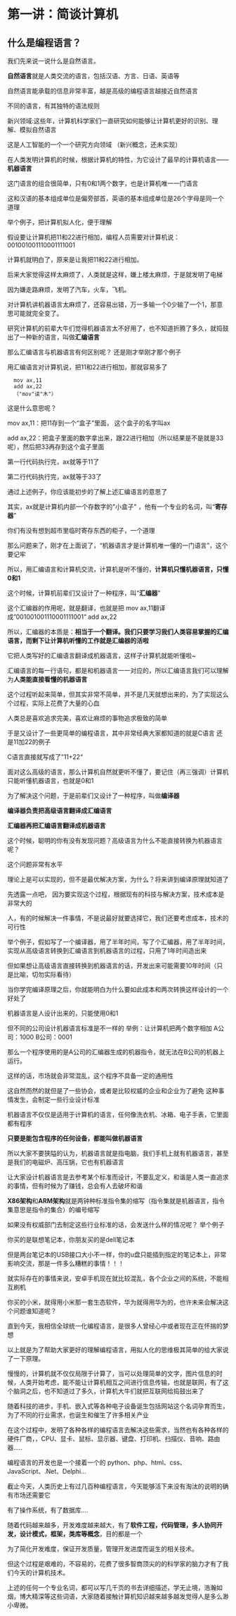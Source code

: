 # 第一讲：简谈计算机 #

## 什么是编程语言？ ##
我们先来说一说什么是自然语言。

**自然语言**就是人类交流的语言，包括汉语、方言、日语、英语等

自然语言能承载的信息非常丰富，越是高级的编程语言越接近自然语言

不同的语言，有其独特的语法规则

新兴领域:这些年，计算机科学家们一直研究如何能够让计算机更好的识别、理解、模拟自然语言

这是人工智能的一个一个研究方向领域
（新兴概念，还未实现）

在人类发明计算机的时候，根据计算机的特性，为它设计了最早的计算机语言——**机器语言**

这门语言的组合很简单，只有0和1两个数字，也是计算机唯一一门语言

这和汉语的基本组成单位是偏旁部首，英语的基本组成单位是26个字母是同一个道理

举个例子，把计算机拟人化，便于理解

假设要让计算机把11和22进行相加，编程人员需要对计算机说：001001001110001111001

计算机就明白了，原来是让我把11和22进行相加。

后来大家觉得这样太麻烦了，人类就是这样，嫌上楼太麻烦，于是就发明了电梯

因为嫌走路麻烦，发明了汽车，火车，飞机。

对计算机讲机器语言太麻烦了，还容易出错，万一多输一个0少输了一个1，那意思可能就完全变了。

研究计算机的前辈大牛们觉得机器语言太不好用了，也不知道折腾了多久，就捣鼓出了一种新的语言，叫做**汇编语言**

那么汇编语言与机器语言有何区别呢？
还是刚才举刚才那个例子

用汇编语言对计算机说，把11和22进行相加，那就容易多了

      mov ax,11
      add ax,22
      （"mov"读"木"）
 
 这是什么意思呢？
 
 mov ax,11：把11存到一个“盒子”里面， 这个盒子的名字叫ax 
 
 add ax,22：把盒子里面的数字拿出来，跟22进行相加（所以结果是不是就是33呢），然后把33再存到这个盒子里面
 
 第一行代码执行完，ax就等于11了
 
 第二行代码执行完，ax就等于33了
 
 通过上述例子，你应该能初步的了解上述汇编语言的意思了
 
 其实，ax就是计算机内部一个存数字的"小盒子" ，他有一个专业的名词，叫“**寄存器**”
 
 你们有没有想到超市里临时寄存东西的柜子，一个道理
 
 那么问题来了，刚才在上面说了，“机器语言才是计算机唯一懂的一门语言”，这个要记牢

所以，用汇编语言和计算机交流，计算机是听不懂的，**计算机只懂机器语言，只懂0和1**

这个时候，计算机前辈们又设计了一种程序，叫“**汇编器**”

这个汇编器的作用呢，就是翻译，也就是把
mov ax,11翻译成”001001001110001111001“
add ax,22
 
所以，汇编器的本质是：**相当于一个翻译。我们只要学习我们人类容易掌握的汇编语言，而剩下让计算机听懂的工作就是汇编器的活啦**

它把人类写好的汇编语言翻译成机器语言，这样子计算机就能听懂啦~

汇编语言的每一行语句，都是和机器语言一一对应的，所以汇编语言我们可以理解为**人类能直接看懂的机器语言**

这个过程听起来简单，但其实非常不简单，并不是几天就想出来的，为了实现这么个过程，实际上花费了大量的心血


人类总是喜欢追求完美，喜欢让麻烦的事物追求极致的简单

于是又设计了一些更简单的编程语言，其中非常经典大家都知道的就是C语言
还是11加22的例子

C语言直接就写成了”11+22“

面对这么高级的语言，那么计算机自然就更听不懂了，要记住（再三强调）计算机只能听懂机器语言，也就是0和1

为了解决这个问题，于是前辈们又设计了一种程序，叫做**编译器**

**编译器负责把高级语言翻译成汇编语言**

**汇编器再把汇编语言翻译成机器语言**

这个时候，聪明的你有没有发现问题？高级语言为什么不能直接转换为机器语言呢？

这个问题非常有水平

理论上是可以实现的，但不是最优解决方案，为什么？将来讲到编译原理就知道了

先透露一点吧， 因为要实现这个过程，根据现有的科技与解决方案，技术成本是非常大的

人，有的时候解决一件事情，不是说最好就要选择它，我们还要考虑成本，技术的可行性

举个例子，假如写了一个编译器，用了半年时间，写了个汇编器，用了半年时间，实现从高级语言转换到汇编语言到机器语言的过程，只用了1年时间造出来

但如果想让高级语言直接转换到机器语言的话，开发出来可能需要10年时间（只是比喻，切勿实际看待）

当你学完编译原理之后，你就能明白为什么要如此成本和两次转换这样设计的一个好处了



机器语言是人设计出来的，只能使用0和1

但不同的公司设计机器语言标准是不一样的
举例：让计算机把两个数字相加
   A公司：1000
   B公司：0001
   
   那么一个程序使用的是A公司的汇编器生成的机器指令，就无法在B公司的机器上运行。
   
   这样的话，市场就会非常混乱，这个程序不具备一定的通用性
  
   这自然而然的就但是了一些协会，或者是比较权威的企业和企业为了避免
   这种事情发生，会制定一些行业设计标准
   
   机器语言不仅仅是适用于计算机的语言，任何像洗衣机、冰箱、电子手表，它里面都有程序
   
   **只要是能包含程序的任何设备，都能叫做机器语言**
   
   所以大家不要狭隘的认为，机器语言就是指电脑，我们手机上就有机器语言，甚至是我们的电磁炉、高压锅，它也有机器语言
   
   让大家设计机器语言是去参考某个标准而设计，不要乱定义，和谐是人类一直追求的事情，但有时候为了赚钱，总会有人去破坏和谐
   
   **X86架构**和**ARM架构**就是两钟种标准指令集的缩写（指令集就是机器语言，指令集意思是指令的集合）的编号缩写
   
   如果没有权威部门去制定这些行业标准的话，会发送什么样的情况呢？
   举个例子
   
   你买的是联想笔记本，你朋友买的是dell笔记本
   
   但是两台笔记本的USB接口大小不一样，你的u盘只能插到指定的笔记本上，非常影响交流，那是一件多么糟糕的事情！！！
  
   就实际存在的事情来说，安卓手机现在就比较混乱，各个企业之间的系统，不能相互刷机
   
   你买的小米，就得用小米那一套生态软件，华为就得用华为的，也许未来会解决这个问题谁知道呢？
   
   直到今天，我相信全球统一化编程语言，是很多人曾经心中或者现在正在怀揣的梦想
   
   以上就是为了帮助大家更好的理解编程语言，用拟人化的思维极其简单的给大家说了一下原理。
   
   慢慢的，计算机就不仅仅局限于计算了，当可以处理简单的文字，图片信息的时候，人类开始考虑，能不能让计算机相互之间进行信息传输，也就是联网，有了这个脑洞之后，也不知道过了多久，计算机大牛们就把互联网给捣鼓出来了
   
   随着科技的进步，手机、嵌入式等各种电子设备诞生包括网站这个名词孕育而生，为了不同的行业需求，也诞生和催生了许多相关产业
   
   在这个过程中，发明了各种各样的编程语言去解决这些需求，当然也有各种各样的硬件厂商，，CPU、显卡、鼠标、显示器、键盘、打印机、扫描仪、音响、路由器.....
   
   
   编程语言的开发也是一个接着一个的
   python、php、html、css、JavaScript、.Net、Delphi...
   
   截止今天，人类历史上有过几百种编程语言，今天能够活下来没有淘汰的说明的确有市场还需要它
   
   有了操作系统，有了数据库....
   
   随着代码越来越多，开发难度越来越大，有了**软件工程，代码管理，多人协同开发，设计模式，框架，类库等概念**，目的都是一个
   
   为了简化开发难度，保证开发质量，管理开发进度而诞生的相关技术。
   
   但这个过程是艰难的，不容易的，花费了很多智商顶尖的的科学家的脑力才有了我们今天的计算机技术。
   
   上述的任何一个专业名词，都可以写几千页的书去详细描述，学无止境，浩瀚如烟，博大精深等这些词语，大家随着接触计算机知识越来越多越发觉得人是多么渺小卑微。
   
   
   
   
   
   
   
   
   
   
   
   
   
   
   
   
   
   
   
   
   
   
   
   
   
   
   


 
 
 
 
 
 
 
 
 
 
 
 
 

